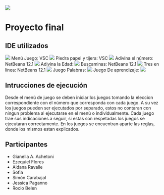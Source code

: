 <img src="https://i.pinimg.com/originals/24/46/56/24465661187e2fd45bc2929a3b821e1b.gif">

# Proyecto final
## IDE utilizados
<img src="https://user-images.githubusercontent.com/73097560/115834477-dbab4500-a447-11eb-908a-139a6edaec5c.gif">
Menú Juego: VSC
<img src="https://user-images.githubusercontent.com/73097560/115834477-dbab4500-a447-11eb-908a-139a6edaec5c.gif">
Piedra papel y tijera: VSC
<img src="https://user-images.githubusercontent.com/73097560/115834477-dbab4500-a447-11eb-908a-139a6edaec5c.gif">
Adivina el número: NetBeans 12.1
<img src="https://user-images.githubusercontent.com/73097560/115834477-dbab4500-a447-11eb-908a-139a6edaec5c.gif">
Adivina la Edad:
<img src="https://user-images.githubusercontent.com/73097560/115834477-dbab4500-a447-11eb-908a-139a6edaec5c.gif">
Buscaminas: NetBeans 12.1
<img src="https://user-images.githubusercontent.com/73097560/115834477-dbab4500-a447-11eb-908a-139a6edaec5c.gif">
Tres en linea: NetBeans 12.1
<img src="https://user-images.githubusercontent.com/73097560/115834477-dbab4500-a447-11eb-908a-139a6edaec5c.gif">
Juego Palabras:
<img src="https://user-images.githubusercontent.com/73097560/115834477-dbab4500-a447-11eb-908a-139a6edaec5c.gif">
Juego De aprendizaje:
<img src="https://user-images.githubusercontent.com/73097560/115834477-dbab4500-a447-11eb-908a-139a6edaec5c.gif">

## Intrucciones de ejecución
Desde el menú de juego se deben iniciar los juegos tomando la eleccion correspondiente con el número que corresponda con cada juego.
A su vez los juegos pueden ser ejecutados por separado, estos no contaran con ningun problema al ejecutarse en el menú o individualmente.
Cada juego trae sus indicaciones a seguir, si estas son respetadas los juegos se ejecutaran correctamente.
En los juegos se encuentran aparte las reglas, donde los mismos estan explicados.

## Participantes
-  Gianella A. Achetoni
-   Ezequiel Flores
-  Aldana Ravalle
-   Sofia
-  Simón Carabajal
-   Jessica Paganno
-   Rocio Belen
